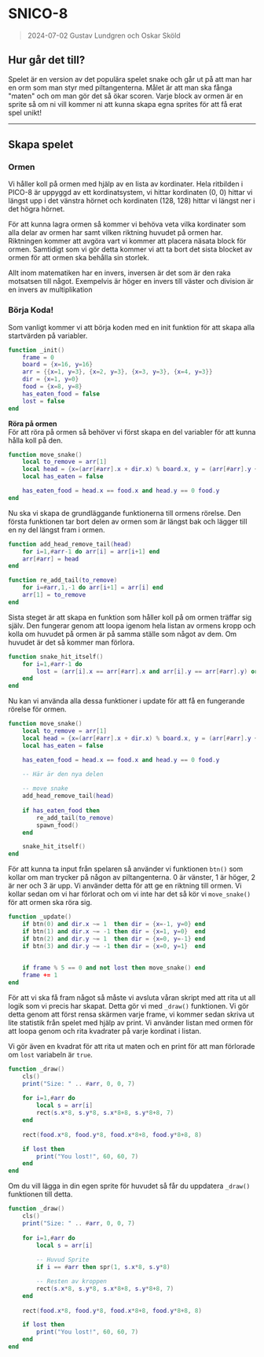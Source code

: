 # SNICO-8

> 2024-07-02
> Gustav Lundgren och Oskar Sköld

## Hur går det till?

Spelet är en version av det populära spelet snake och går ut på att man har en orm som man styr med piltangenterna. Målet är att man ska fånga "maten" och om man gör det så ökar scoren. Varje block av ormen är en sprite så om ni vill kommer ni att kunna skapa egna sprites för att få erat spel unikt!

---

## Skapa spelet

### Ormen

Vi håller koll på ormen med hjälp av en lista av kordinater. Hela ritbilden i PICO-8 är uppyggd av ett kordinatsystem, vi hittar kordinaten (0, 0) hittar vi längst upp i det vänstra hörnet och kordinaten (128, 128) hittar vi längst ner i det högra hörnet.

För att kunna lagra ormen så kommer vi behöva veta vilka kordinater som alla delar av ormen har samt vilken riktning huvudet på ormen har. Riktningen kommer att avgöra vart vi kommer att placera näsata block för ormen. Samtidigt som vi gör detta kommer vi att ta bort det sista blocket av ormen för att ormen ska behålla sin storlek.

Allt inom matematiken har en invers, inversen är det som är den raka motsatsen till något. Exempelvis är höger en invers till väster och division är en invers av multiplikation


### Börja Koda!

Som vanligt kommer vi att börja koden med en init funktion för att skapa alla startvärden på variabler.

```lua
function _init()
    frame = 0
    board = {x=16, y=16}
    arr = {{x=1, y=3}, {x=2, y=3}, {x=3, y=3}, {x=4, y=3}}
    dir = {x=1, y=0}
    food = {x=8, y=8}
    has_eaten_food = false
    lost = false
end
```

**Röra på ormen**  
För att röra på ormen så behöver vi först skapa en del variabler för att kunna hålla koll på den.

```lua
function move_snake()
    local to_remove = arr[1]
    local head = {x=(arr[#arr].x + dir.x) % board.x, y = (arr[#arr].y + dir.y) % board.y}
    local has_eaten = false

    has_eaten_food = head.x == food.x and head.y == 0 food.y
end
```

Nu ska vi skapa de grundläggande funktionerna till ormens rörelse. Den första funktionen tar bort delen av ormen som är längst bak och lägger till en ny del längst fram i ormen.

```lua
function add_head_remove_tail(head)
    for i=1,#arr-1 do arr[i] = arr[i+1] end
    arr[#arr] = head
end
```



```lua
function re_add_tail(to_remove)
    for i=#arr,1,-1 do arr[i+1] = arr[i] end
    arr[1] = to_remove
end
```

Sista steget är att skapa en funktion som håller koll på om ormen träffar sig själv. Den fungerar genom att loopa igenom hela listan av ormens kropp och kolla om huvudet på ormen är på samma ställe som något av dem. Om huvudet är det så kommer man förlora. 

```lua
function snake_hit_itself()
    for i=1,#arr-1 do
        lost = (arr[i].x == arr[#arr].x and arr[i].y == arr[#arr].y) or lost
    end
end
```

Nu kan vi använda alla dessa funktioner i update för att få en fungerande rörelse för ormen.

```lua
function move_snake()
    local to_remove = arr[1]
    local head = {x=(arr[#arr].x + dir.x) % board.x, y = (arr[#arr].y + dir.y) % board.y}
    local has_eaten = false

    has_eaten_food = head.x == food.x and head.y == 0 food.y
    
    -- Här är den nya delen

    -- move snake 
    add_head_remove_tail(head)
    
    if has_eaten_food then
        re_add_tail(to_remove)
        spawn_food()
    end

    snake_hit_itself()
end
```

För att kunna ta input från spelaren så använder vi funktionen `btn()` som kollar om man trycker på någon av piltangenterna. 0 är vänster, 1 är höger, 2 är ner och 3 är upp. Vi använder detta för att ge en riktning till ormen. Vi kollar sedan om vi har förlorat och om vi inte har det så kör vi `move_snake()` för att ormen ska röra sig.

```lua
function _update()
    if btn(0) and dir.x ~= 1  then dir = {x=-1, y=0} end
    if btn(1) and dir.x ~= -1 then dir = {x=1, y=0}  end
    if btn(2) and dir.y ~= 1  then dir = {x=0, y=-1} end
    if btn(3) and dir.y ~= -1 then dir = {x=0, y=1}  end
    
    
    if frame % 5 == 0 and not lost then move_snake() end
    frame += 1
end
```

För att vi ska få fram något så måste vi avsluta våran skript med att rita ut all logik som vi precis har skapat. Detta gör vi med `_draw()` funktionen. Vi gör detta genom att först rensa skärmen varje frame, vi kommer sedan skriva ut lite statistik från spelet med hjälp av print. Vi använder listan med ormen för att loopa genom och rita kvadrater på varje kordinat i listan.

Vi gör även en kvadrat för att rita ut maten och en print för att man förlorade om `lost` variabeln är `true`.

```lua
function _draw()
    cls()
    print("Size: " .. #arr, 0, 0, 7)
    
    for i=1,#arr do
        local s = arr[i]
        rect(s.x*8, s.y*8, s.x*8+8, s.y*8+8, 7)
    end
    
    rect(food.x*8, food.y*8, food.x*8+8, food.y*8+8, 8)

    if lost then
        print("You lost!", 60, 60, 7)
    end
end
```

Om du vill lägga in din egen sprite för huvudet så får du uppdatera `_draw()` funktionen till detta.

```lua
function _draw()
    cls()
    print("Size: " .. #arr, 0, 0, 7)
    
    for i=1,#arr do
        local s = arr[i]
        
        -- Huvud Sprite
        if i == #arr then spr(1, s.x*8, s.y*8)

        -- Resten av kroppen
        rect(s.x*8, s.y*8, s.x*8+8, s.y*8+8, 7)
    end
    
    rect(food.x*8, food.y*8, food.x*8+8, food.y*8+8, 8)

    if lost then
        print("You lost!", 60, 60, 7)
    end
end
```